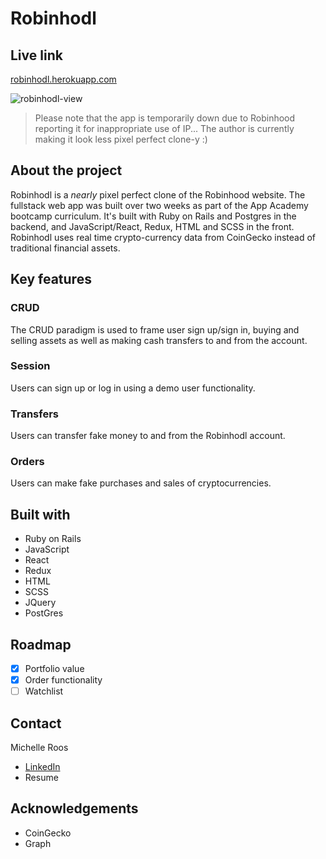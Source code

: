 # Robinhodl 

## Live link
[robinhodl.herokuapp.com](https://robinhodl.herokuapp.com/)

![robinhodl-view](https://github.com/michelleroos/robinhodl_fullstack/blob/main/app/assets/images/gif-login.gif?raw=true)

> Please note that the app is temporarily down due to Robinhood reporting it for inappropriate use of IP... The author is currently making it look less pixel perfect clone-y :)

## About the project

Robinhodl is a *nearly* pixel perfect clone of the Robinhood website. The fullstack web app was built over two weeks as part of the App Academy bootcamp curriculum. It's built with Ruby on Rails and Postgres in the backend, and JavaScript/React, Redux, HTML and SCSS in the front. Robinhodl uses real time crypto-currency data from CoinGecko instead of traditional financial assets. 

## Key features

### CRUD

The CRUD paradigm is used to frame user sign up/sign in, buying and selling assets as well as making cash transfers to and from the account.

### Session

Users can sign up or log in using a demo user functionality. 

### Transfers

Users can transfer fake money to and from the Robinhodl account. 

### Orders

Users can make fake purchases and sales of cryptocurrencies. 

## Built with

- Ruby on Rails
- JavaScript
- React
- Redux
- HTML
- SCSS
- JQuery
- PostGres

## Roadmap
- [x] Portfolio value
- [x] Order functionality
- [ ] Watchlist

## Contact
Michelle Roos
- [LinkedIn](https://www.linkedin.com/michelleroos/)
- Resume

## Acknowledgements
- CoinGecko
- Graph
